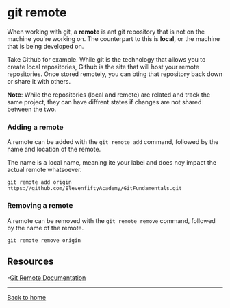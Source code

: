 # git remote

When working with git, a **remote** is ant git repository that is not on the machine you're working on. The counterpart to this is **local**, or the machine that is being developed on.

Take Github for example. While git is the technology that allows you to create local repositories, Github is the site that will host your remote repositories. Once stored remotely, you can bting that repository back down or share it with others.

**Note**: While the repositories (local and remote) are related and track the same project, they can have diffrent states if changes are not shared between the two.

### Adding a remote 

A remote can be added with the `git remote add` command, followed by the name and location of the remote.

The name is a local name, meaning ite your label and does noy impact the actual remote whatsoever.

```
git remote add origin https://github.com/ElevenfiftyAcademy/GitFundamentals.git
```

### Removing a remote

A remote can be removed with the `git remote remove` command, followed by the name of the remote.

```
git remote remove origin
```

## Resources

-[Git Remote Documentation](https://git-scm.com/docs/git-remote)

---

[Back to home](../README.md)


